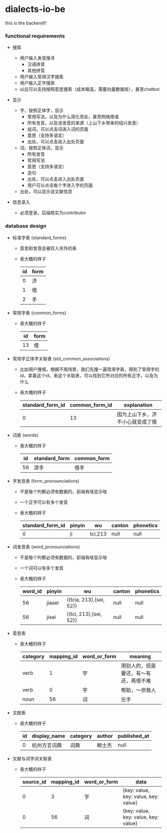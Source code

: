 # dialects-io-be

this is the backend!!

### functional requirements

* 搜索
    * 用户输入发音搜寻
        * 汉语拼音
        * 其他拼音
    * 用户输入常用汉字搜索
    * 用户输入正字搜索
    * 以后可以支持按照意思搜索（成本略高，需要向量数据库），甚至chatbot

* 显示
    * 字，按照正体字，显示 
        * 常用写法，以及为什么简化至此，甚至网络用语
        * 所有发音，以及该发音的来源（上山下乡带来的绍兴发音）
        * 组词，可以点击词进入词的页面
        * 意思（支持多语言）
        * 出处，可以点击进入出处页面
    * 词，按照正体词，显示
        * 所有发音
        * 常用写法
        * 意思（支持多语言）
        * 造句
        * 出处，可以点击进入出处页面
        * 用户可以点击每个字进入字的页面
    * 出处，可以显示该文献信息

* 信息录入
    * 必须登录，后端核实为contributor

### database design

* 标准字表 (standard_forms)

    * 意思和发音会被存入另外的表
    * 表大概的样子

        | id | form |
        |----|------|
        | 0  | 济   |
        | 1  | 借   | 
        | 2 | 手   |  


* 常用字表 (common_forms)

    * 表大概的样子

        | id | form |
        |----|------|
        | 13  | 借   |

* 常用字正体字关联表 (std_common_associations)

    * 比如用户搜借，根据不用场景，我们先搜一遍常用字表，得到了常用字的id，拿着这个id，来这个关联表，可以找到它所对应的所有正字，以及为什么
    * 表大概的样子

        | standard_form_id | common_form_id | explanation  | 
        |------|---|----|
        |  0   | 13 |  因为上山下乡，济不小心就变成了借 |


* 词表 (words)

    * 表大概的样子

        | id | standard_form | common_form |
        |----|------|-----|
        | 56  | 濟手   | 借手 |



* 字发音表 (form_pronounciations)

    * 不是每个列都必须有数据的，前端有啥显示啥
    * 一个正字可以有多个发音
    * 表大概的样子

        |  standard_form_id | pinyin | wu  | canton | phonetics
        |----|---|---|-----|-----|
        | 0 |  ji | tci,213  | null |  null  |

* 词发音表 (word_pronounciations)

    * 不是每个列都必须有数据的，前端有啥显示啥
    * 一个词可以有多个发音
    * 表大概的样子

        |  word_id | pinyin | wu  | canton | phonetics
        |----|---|---|-----|-----|
        | 56 |  jiasei | ((tcia, 213),(sei, 52)) | null |  null  |
        | 56 |  jisei | ((tci, 213),(sei, 52))  | null |  null  |

* 意思表

    * 表大概的样子

        | category | mapping_id | word_or_form | meaning |
        |--------|-----|----|----|
        | verb | 1 | 字 | 用别人的，但是要还，有～有还，再借不难
        | verb | 0 | 字 | 帮助，～世救人
        | noun | 56 | 词 | 左手


* 文献表

    * 表大概的样子

        |  id | display_name | category | author  | published_at
        |----|---|---|----|----|
        | 0 |  杭州方言词典 |  词典 |  鲍士杰 | null

* 文献与词字词关联表

    * 表大概的样子

        | source_id | mapping_id | word_or_form | data |
        |--------|-----|----|----|
        | 0 | 3 | 字 | {key: value, key: value, key: value}
        | 0 | 56 | 词 | {key: value, key: value, key: value}

